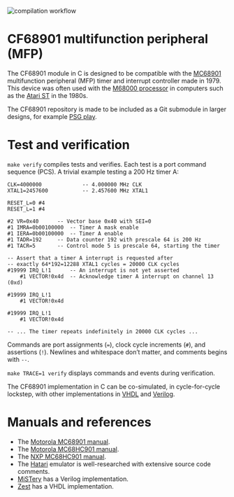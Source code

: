 ![compilation workflow](https://github.com/frno7/cf68901/actions/workflows/compilation.yml/badge.svg)

# CF68901 multifunction peripheral (MFP)

The CF68901 module in C is designed to be compatible with the [MC68901]
multifunction peripheral (MFP) timer and interrupt controller made in 1979.
This device was often used with the [M68000 processor] in computers such as
the [Atari ST] in the 1980s.

The CF68901 repository is made to be included as a Git submodule in larger
designs, for example [PSG play](https://github.com/frno7/psgplay).

# Test and verification

`make verify` compiles tests and verifies. Each test is a
port command sequence (PCS). A trivial example testing a 200 Hz timer A:

```
CLK=4000000             -- 4.000000 MHz CLK
XTAL1=2457600           -- 2.457600 MHz XTAL1

RESET_L=0 #4
RESET_L=1 #4

#2 VR=0x40		-- Vector base 0x40 with SEI=0
#1 IMRA=0b00100000	-- Timer A mask enable
#1 IERA=0b00100000	-- Timer A enable
#1 TADR=192		-- Data counter 192 with prescale 64 is 200 Hz
#1 TACR=5		-- Control mode 5 is prescale 64, starting the timer

-- Assert that a timer A interrupt is requested after
-- exactly 64*192=12288 XTAL1 cycles = 20000 CLK cycles
#19999 IRQ_L!1		-- An interrupt is not yet asserted
    #1 VECTOR!0x4d	-- Acknowledge timer A interrupt on channel 13 (0xd)

#19999 IRQ_L!1
    #1 VECTOR!0x4d

#19999 IRQ_L!1
    #1 VECTOR!0x4d

-- ... The timer repeats indefinitely in 20000 CLK cycles ...
```

Commands are port assignments (`=`), clock cycle increments (`#`), and
assertions (`!`). Newlines and whitespace don’t matter, and comments
begins with `--`.

`make TRACE=1 verify` displays commands and events during verification.

The CF68901 implementation in C can be co-simulated, in cycle-for-cycle
lockstep, with other implementations in [VHDL] and [Verilog].

# Manuals and references

- The [Motorola MC68901 manual].
- The [Motorola MC68HC901 manual].
- The [NXP MC68HC901 manual].
- The [Hatari] emulator is well-researched with extensive source code comments.
- [MiSTery] has a Verilog implementation.
- [Zest] has a VHDL implementation.

[MC68901]: https://www.nxp.com/products/no-longer-manufactured/mc68hc901-multi-function-peripheral:MC68901
[M68000 processor]: https://en.wikipedia.org/wiki/Motorola_68000
[Atari ST]: https://en.wikipedia.org/wiki/Atari_ST

[Motorola MC68901 manual]: https://archive.org/details/Motorola_MC68901_MFP_undated
[Motorola MC68HC901 manual]: https://sca.uwaterloo.ca/coldfire/specs/HC901UM.pdf
[NXP MC68HC901 manual]: https://www.nxp.com/docs/en/reference-manual/MC68901UM.pdf

[Hatari]: https://github.com/hatari/hatari
[MiSTery]: https://github.com/gyurco/MiSTery
[Zest]: https://codeberg.org/zerkman/zest

[VHDL]: https://en.wikipedia.org/wiki/VHDL
[Verilog]: https://en.wikipedia.org/wiki/Verilog
